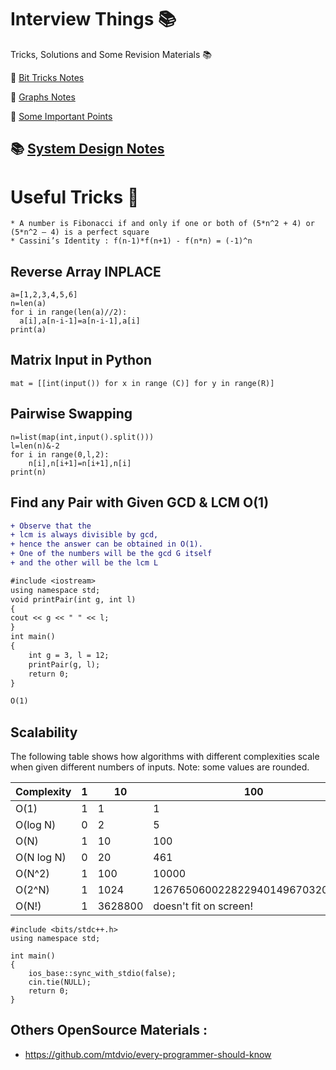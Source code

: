 # Interview Things :books:
Tricks, Solutions and Some Revision Materials  :books:

:notebook: [Bit Tricks Notes](https://github.com/mandiladitya/Programming-STUFF/blob/main/BIT_Tricks.md)

:blue_book: [Graphs Notes](https://github.com/mandiladitya/Programming-STUFF/blob/main/Graphs/Graphs.md)

:memo: [Some Important Points](https://github.com/mandiladitya/Preparation_Stuff/blob/main/SomePoints.md)

:books: [System Design Notes](https://github.com/mandiladitya)
--------------
# Useful Tricks :green_book:
```
* A number is Fibonacci if and only if one or both of (5*n^2 + 4) or (5*n^2 – 4) is a perfect square 
* Cassini’s Identity : f(n-1)*f(n+1) - f(n*n) = (-1)^n 
```
## Reverse Array INPLACE 
```
a=[1,2,3,4,5,6]
n=len(a)
for i in range(len(a)//2):
  a[i],a[n-i-1]=a[n-i-1],a[i]
print(a)
```
## Matrix Input in Python 
```
mat = [[int(input()) for x in range (C)] for y in range(R)]

```
## Pairwise Swapping 
```
n=list(map(int,input().split()))
l=len(n)&-2
for i in range(0,l,2):
    n[i],n[i+1]=n[i+1],n[i]
print(n)
```
## Find any Pair with Given GCD & LCM O(1)
```diff
+ Observe that the 
+ lcm is always divisible by gcd,
+ hence the answer can be obtained in O(1). 
+ One of the numbers will be the gcd G itself 
+ and the other will be the lcm L

#include <iostream> 
using namespace std; 
void printPair(int g, int l) 
{ 
cout << g << " " << l; 
} 
int main() 
{ 
    int g = 3, l = 12; 
    printPair(g, l); 
    return 0; 
} 

O(1)
```
## Scalability
The following table shows how algorithms with different complexities scale when given different numbers of inputs. Note: some values are rounded.

|Complexity |1|10      |100  |
|-----------|-|--------|-----|
|O(1)       |1| 1      |1    |
|O(log N)   |0| 2      |5    |
|O(N)       |1|10      |100                            |
|O(N log N) |0|20      |461                            |
|O(N^2)     |1|100     |10000                          | 
|O(2^N)     |1|1024    |1267650600228229401496703205376|       
|O(N!)      |1|3628800 |doesn't fit on screen! |

```
#include <bits/stdc++.h>
using namespace std;

int main()
{
    ios_base::sync_with_stdio(false);
    cin.tie(NULL);
    return 0;
}
```
## Others OpenSource Materials :
* https://github.com/mtdvio/every-programmer-should-know
